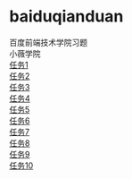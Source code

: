 # baiduqianduan
百度前端技术学院习题<br>
小薇学院<br>
[任务1](https://xingchenhaojie.github.io/baiduqianduan/renwu1-5/renwu1.html)<br>
[任务2](https://xingchenhaojie.github.io/baiduqianduan/renwu1-5/renwu2.html)<br>
[任务3](https://xingchenhaojie.github.io/baiduqianduan/renwu1-5/renwu3.html)<br>
[任务4](https://xingchenhaojie.github.io/baiduqianduan/renwu1-5/renwu4.html)<br>
[任务5](https://xingchenhaojie.github.io/baiduqianduan/renwu1-5/renwu5.html)<br>
[任务6](https://xingchenhaojie.github.io/baiduqianduan/renwu6/renwu6.html)<br>
[任务7](https://xingchenhaojie.github.io/baiduqianduan/renwu7/renwu7.html)<br>
[任务8](https://xingchenhaojie.github.io/baiduqianduan/renwu8/renwu8.html)<br>
[任务9](https://xingchenhaojie.github.io/baiduqianduan/renwu9/renwu9.html)<br>
[任务10](https://xingchenhaojie.github.io/baiduqianduan/renwu10/renwu10.html)<br>
